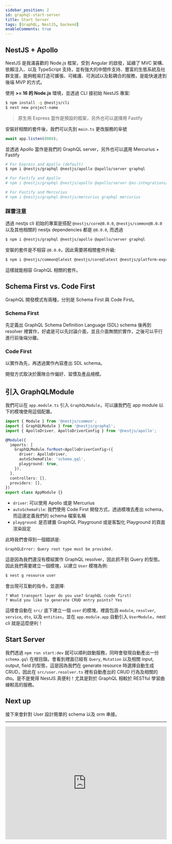 ```yaml
---
sidebar_position: 2
id: graphql-start-server
title: Start Server
tags: [GraphQL, NestJS, backend]
enableComments: true
---
```


## NestJS + Apollo

NestJS 是我滿喜歡的 Node.js 框架，受到 Angular 的啟發，延續了 MVC 架構、依賴注入、以及 TypeScript 支持，並有強大的中間件支持、豐富的生態系統及社群支援，能夠輕易打造可擴張、可維護、可測試以及鬆耦合的服務，是能快速達到後端 MVP 的方式。

使用 **>= 16 的 Node.js** 環境，並透過 CLI 接初始 NestJS 專案:

``` bash
$ npm install -g @nestjs/cli
$ nest new project-name
```

> 原生用 Express 當作是預設的框架，另外也可以選擇用 Fastify

安裝好相關的套件後，我們可以先到 `main.ts` 更改服務的阜號
``` ts
await app.listen(8080);
```

並透過 Apollo 當作是我們的 GraphQL server，另外也可以選用 Mercurius + Fastify

``` bash
# For Express and Apollo (default)
$ npm i @nestjs/graphql @nestjs/apollo @apollo/server graphql

# For Fastify and Apollo
# npm i @nestjs/graphql @nestjs/apollo @apollo/server @as-integrations/fastify graphql

# For Fastify and Mercurius
# npm i @nestjs/graphql @nestjs/mercurius graphql mercurius
```

### 踩雷注意
透過 nestjs cli 初始的專案是搭配 `@nestjs/core@8.0.0`, `@nestjs/common@8.0.0` 以及其他相關的 nestjs dependencies 都是 `@8.0.0`, 而透過

``` bash
$ npm i @nestjs/graphql @nestjs/apollo @apollo/server graphql
```

安裝的套件是不相容 `@8.0.0`，因此需要將相關套件升級:

``` bash
$ npm i @nestjs/common@latest @nestjs/core@latest @nestjs/platform-express@latest @nestjs/cli@latest @nestjs/schematics@latest @nestjs/testing@latest --force
```

這樣就能相容 GraphQL 相關的套件。

## Schema First vs. Code First

GraphQL 開發模式有兩種，分別是 Schema First 與 Code First。

### Schema First
先定義出 GraphQL Schema Definition Language (SDL) schema 後再到 resolver 裡實作，好處是可以先討論介面，並且介面無關於實作，之後可以平行進行前後端分離。

### Code First
以實作為先，再透過實作內容產出 SDL schema。

開發方式取決於團隊合作偏好、習慣及產品規模。

## 引入 GraphQLModule

我們可以在 `app.module.ts` 引入 `GraphQLModule`，可以讓我們在 app module 以下的模塊使用這個配置。

``` ts
import { Module } from '@nestjs/common';
import { GraphQLModule } from '@nestjs/graphql';
import { ApolloDriver, ApolloDriverConfig } from '@nestjs/apollo';

@Module({
  imports: [
    GraphQLModule.forRoot<ApolloDriverConfig>({
      driver: ApolloDriver,
      autoSchemaFile: 'schema.gql',
      playground: true,
    }),
  ],
  controllers: [],
  providers: [],
})
export class AppModule {}
```

- `driver`: 可以使用 Apollo 或是 Mercurius
- `autoSchemaFile`: 我們使用 Code First 開發方式，透過模塊去產出 schema，而這邊定義我們的 schema 檔案名稱
- `playground`: 是否建置 GraphQL Playground 或是客製化 Playground 的頁面渲染設定

此時我們會得到一個錯誤是:

```
GraphQLError: Query root type must be provided.
```

這是因為我們還沒有模組實作 GraphQL resolver，因此抓不到 Query 的型態。因此我們需要建立一個模塊，以建立 `User` 模塊為例:

``` bash
$ nest g resource user
```
會出現可互動的指令，並選擇:

```
? What transport layer do you use? GraphQL (code first)
? Would you like to generate CRUD entry points? Yes
```

這樣會自動在 `src/` 底下建立一個 `user` 的模塊，裡面包涵 `module`, `resolver`, `service`, `dto`, 以及 `entities`，並在 `app.module.app` 自動引入 `UserModule`，nest cli 就是這麼便利！

## Start Server
我們透過 `npm run start:dev` 就可以順利啟動服務，同時會發現自動產出一份 `schema.gql` 在根目錄。會看到裡面已經有 `Query`, `Mutation` 以及相關 input, output, field 的型態，這是因為我們在 generate resource 時選擇自動生成 CRUD，因此在 `src/user.resolver.ts` 裡有自動產出的 CRUD 行為及相關的 dto。是不是覺得 NestJS 真便利！尤其是對於 GraphQL 相較於 RESTful 學習曲線較高的服務。

## Next up
接下來會針對 User 設計簡單的 schema 以及 orm 串接。

---
<iframe src="https://open.spotify.com/embed/track/5RUyydoOehsN25zxdAppvs?utm_source=generator" width="100%" height="352" frameBorder="0" allowfullscreen="" allow="autoplay; clipboard-write; encrypted-media; fullscreen; picture-in-picture" loading="lazy"></iframe>